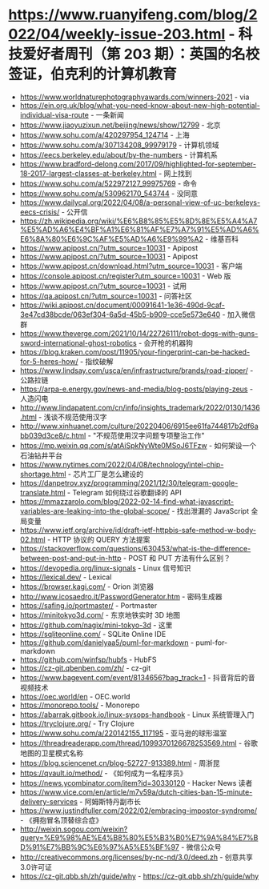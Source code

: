 # https://www.ruanyifeng.com/blog/2022/04/weekly-issue-203.html - 科技爱好者周刊（第 203 期）：英国的名校签证，伯克利的计算机教育

- https://www.worldnaturephotographyawards.com/winners-2021 - via
- https://ein.org.uk/blog/what-you-need-know-about-new-high-potential-individual-visa-route - 一条新闻
- https://www.jiaoyuzixun.net/beijing/news/show/12799 - 北京
- https://www.sohu.com/a/420297954_124714 - 上海
- https://www.sohu.com/a/307134208_99979179 - 计算机领域
- https://eecs.berkeley.edu/about/by-the-numbers - 计算机系
- https://www.bradford-delong.com/2017/09/highlighted-for-september-18-2017-largest-classes-at-berkeley.html - 网上找到
- https://www.sohu.com/a/522972127_99975769 - 命令
- https://www.sohu.com/a/530962170_543744 - 没同意
- https://www.dailycal.org/2022/04/08/a-personal-view-of-uc-berkeleys-eecs-crisis/ - 公开信
- https://zh.wikipedia.org/wiki/%E6%B8%85%E5%8D%8E%E5%A4%A7%E5%AD%A6%E4%BF%A1%E6%81%AF%E7%A7%91%E5%AD%A6%E6%8A%80%E6%9C%AF%E5%AD%A6%E9%99%A2 - 维基百科
- https://www.apipost.cn/?utm_source=10031 - Apipost
- https://www.apipost.cn/?utm_source=10031 - Apipost
- https://www.apipost.cn/download.html?utm_source=10031 - 客户端
- https://console.apipost.cn/register?utm_source=10031 - Web 版
- https://www.apipost.cn/?utm_source=10031 - 试用
- https://qa.apipost.cn/?utm_source=10031 - 问答社区
- https://wiki.apipost.cn/document/00091641-1e36-490d-9caf-3e47cd38bcde/063ef304-6a5d-45b5-b909-cce5e573e640 - 加入微信群
- https://www.theverge.com/2021/10/14/22726111/robot-dogs-with-guns-sword-international-ghost-robotics - 会开枪的机器狗
- https://blog.kraken.com/post/11905/your-fingerprint-can-be-hacked-for-5-heres-how/ - 指纹破解
- https://www.lindsay.com/usca/en/infrastructure/brands/road-zipper/ - 公路拉链
- https://arpa-e.energy.gov/news-and-media/blog-posts/playing-zeus - 人造闪电
- http://www.lindapatent.com/cn/info/insights_trademark/2022/0130/1436.html - 浅谈不规范使用汉字
- http://www.xinhuanet.com/culture/20220406/6915ee61fa744817b2df6abb039d3ce8/c.html - "不规范使用汉字问题专项整治工作"
- https://mp.weixin.qq.com/s/atAiSpkNyWte0MSoJ6TFzw - 如何架设一个石油钻井平台
- https://www.nytimes.com/2022/04/08/technology/intel-chip-shortage.html - 芯片工厂是怎么建设的
- https://danpetrov.xyz/programming/2021/12/30/telegram-google-translate.html - Telegram 如何绕过谷歌翻译的 API
- https://mmazzarolo.com/blog/2022-02-14-find-what-javascript-variables-are-leaking-into-the-global-scope/ - 找出泄漏的 JavaScript 全局变量
- https://www.ietf.org/archive/id/draft-ietf-httpbis-safe-method-w-body-02.html - HTTP 协议的 QUERY 方法提案
- https://stackoverflow.com/questions/630453/what-is-the-difference-between-post-and-put-in-http - POST 和 PUT 方法有什么区别？
- https://devopedia.org/linux-signals - Linux 信号知识
- https://lexical.dev/ - Lexical
- https://browser.kagi.com/ - Orion 浏览器
- http://www.icosaedro.it/PasswordGenerator.htm - 密码生成器
- https://safing.io/portmaster/ - Portmaster
- https://minitokyo3d.com/ - 东京地铁实时 3D 地图
- https://github.com/nagix/mini-tokyo-3d - 这里
- https://sqliteonline.com/ - SQLite Online IDE
- https://github.com/danielyaa5/puml-for-markdown - puml-for-markdown
- https://github.com/winfsp/hubfs - HubFS
- https://cz-git.qbenben.com/zh/ - cz-git
- https://www.bagevent.com/event/8134656?bag_track=1 - 抖音背后的音视频技术
- https://oec.world/en - OEC.world
- https://monorepo.tools/ - Monorepo
- https://abarrak.gitbook.io/linux-sysops-handbook - Linux 系统管理入门
- https://tryclojure.org/ - Try Clojure
- https://www.sohu.com/a/220142155_117195 - 亚马逊的球形温室
- https://threadreaderapp.com/thread/1099370126678253569.html - 谷歌地图的卫星模式名称
- https://blog.sciencenet.cn/blog-52727-913389.html - 周浙昆
- https://qvault.io/method/ - 《如何成为一名程序员》
- https://news.ycombinator.com/item?id=30330120 - Hacker News 读者
- https://www.vice.com/en/article/m7v59a/dutch-cities-ban-15-minute-delivery-services - 阿姆斯特丹副市长
- https://www.justindfuller.com/2022/02/embracing-impostor-syndrome/ - 《拥抱冒名顶替综合症》
- http://weixin.sogou.com/weixin?query=%E9%98%AE%E4%B8%80%E5%B3%B0%E7%9A%84%E7%BD%91%E7%BB%9C%E6%97%A5%E5%BF%97 - 微信公众号
- http://creativecommons.org/licenses/by-nc-nd/3.0/deed.zh - 创意共享3.0许可证
- https://cz-git.qbb.sh/zh/guide/why - https://cz-git.qbb.sh/zh/guide/why